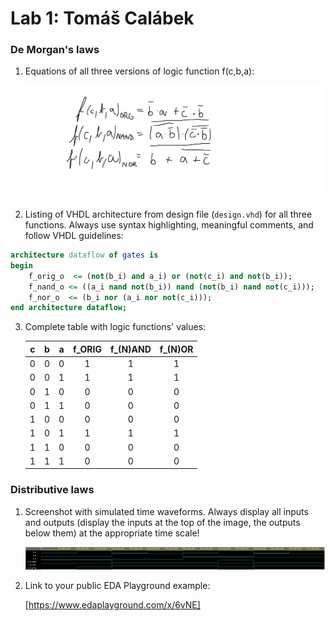 # Lab 1: Tomáš Calábek

### De Morgan's laws

1. Equations of all three versions of logic function f(c,b,a):

   ![Logic function](/01-gates/rovnice.png)

2. Listing of VHDL architecture from design file (`design.vhd`) for all three functions. Always use syntax highlighting, meaningful comments, and follow VHDL guidelines:

```vhdl
architecture dataflow of gates is
begin
    f_orig_o  <= (not(b_i) and a_i) or (not(c_i) and not(b_i));
    f_nand_o <= ((a_i nand not(b_i)) nand (not(b_i) nand not(c_i)));
    f_nor_o  <= (b_i nor (a_i nor not(c_i)));
end architecture dataflow;
```

3. Complete table with logic functions' values:

   | **c** | **b** |**a** | **f_ORIG** | **f_(N)AND** | **f_(N)OR** |
   | :-: | :-: | :-: | :-: | :-: | :-: |
   | 0 | 0 | 0 | 1 | 1 | 1 |
   | 0 | 0 | 1 | 1 | 1 | 1 |
   | 0 | 1 | 0 | 0 | 0 | 0 |
   | 0 | 1 | 1 | 0 | 0 | 0 |
   | 1 | 0 | 0 | 0 | 0 | 0 |
   | 1 | 0 | 1 | 1 | 1 | 1 |
   | 1 | 1 | 0 | 0 | 0 | 0 |
   | 1 | 1 | 1 | 0 | 0 | 0 |

### Distributive laws

1. Screenshot with simulated time waveforms. Always display all inputs and outputs (display the inputs at the top of the image, the outputs below them) at the appropriate time scale!

   ![your figure](/01-gates/Screenshot_1.jpg)

2. Link to your public EDA Playground example:

   [https://www.edaplayground.com/x/6vNE]
